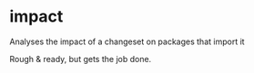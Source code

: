 # impact
Analyses the impact of a changeset on packages that import it

Rough & ready, but gets the job done.

